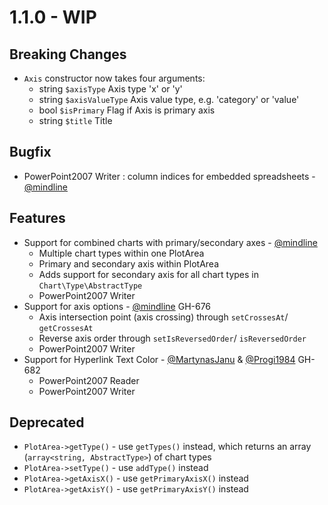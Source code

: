 # 1.1.0 - WIP

## Breaking Changes

- `Axis` constructor now takes four arguments:
  - string `$axisType` Axis type 'x' or 'y'
  - string `$axisValueType` Axis value type, e.g. 'category' or 'value'
  - bool `$isPrimary` Flag if Axis is primary axis
  - string `$title` Title

## Bugfix

- PowerPoint2007 Writer : column indices for embedded spreadsheets - [@mindline](https://github.com/mindline-analytics)

## Features

- Support for combined charts with primary/secondary axes - [@mindline](https://github.com/mindline-analytics)
    - Multiple chart types within one PlotArea
    - Primary and secondary axis within PlotArea
    - Adds support for secondary axis for all chart types in `Chart\Type\AbstractType`
    - PowerPoint2007 Writer
- Support for axis options - [@mindline](https://github.com/mindline-analytics) GH-676
    - Axis intersection point (axis crossing) through `setCrossesAt`/ `getCrossesAt`
    - Reverse axis order through `setIsReversedOrder`/ `isReversedOrder`
    - PowerPoint2007 Writer
- Support for Hyperlink Text Color - [@MartynasJanu](https://github.com/MartynasJanu) & [@Progi1984](https://github.com/Progi1984) GH-682
    - PowerPoint2007 Reader
    - PowerPoint2007 Writer

## Deprecated

- `PlotArea->getType()` - use `getTypes()` instead, which returns an array (`array<string, AbstractType>`) of chart types
- `PlotArea->setType()` - use `addType()` instead
- `PlotArea->getAxisX()` - use `getPrimaryAxisX()` instead
- `PlotArea->getAxisY()` - use `getPrimaryAxisY()` instead
